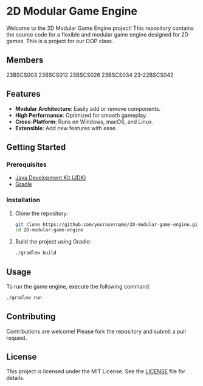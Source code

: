 # 2D Modular Game Engine

Welcome to the 2D Modular Game Engine project! This repository contains the source code for a flexible and modular game engine designed for 2D games. This is a project for our OOP class.

## Members

23BSCS003
23BSCS012
23BSCS026
23BSCS034
23-22BSCS042

## Features

- **Modular Architecture**: Easily add or remove components.
- **High Performance**: Optimized for smooth gameplay.
- **Cross-Platform**: Runs on Windows, macOS, and Linux.
- **Extensible**: Add new features with ease.

## Getting Started

### Prerequisites

- [Java Development Kit (JDK)](https://www.oracle.com/java/technologies/javase-downloads.html)
- [Gradle](https://gradle.org/)

### Installation

1. Clone the repository:
    ```sh
    git clone https://github.com/yourusername/2D-modular-game-engine.git
    cd 2D-modular-game-engine
    ```

2. Build the project using Gradle:
    ```sh
    ./gradlew build
    ```

## Usage

To run the game engine, execute the following command:
```sh
./gradlew run
```

## Contributing

Contributions are welcome! Please fork the repository and submit a pull request.

## License

This project is licensed under the MIT License. See the [LICENSE](LICENSE) file for details.

##